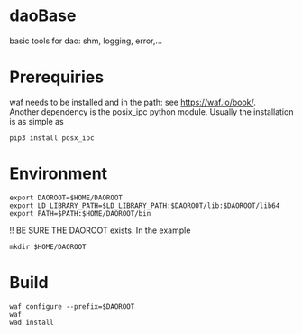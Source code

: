 # daoBase
basic tools for dao: shm, logging, error,...

# Prerequiries
waf needs to be installed and in the path: see https://waf.io/book/.  
Another dependency is the posix_ipc python module. Usually the installation is as simple as 
```
pip3 install posx_ipc
```

# Environment
```
export DAOROOT=$HOME/DAOROOT
export LD_LIBRARY_PATH=$LD_LIBRARY_PATH:$DAOROOT/lib:$DAOROOT/lib64
export PATH=$PATH:$HOME/DAOROOT/bin

```
!! BE SURE THE DAOROOT exists. In the example
```
mkdir $HOME/DAOROOT
```
# Build
```
waf configure --prefix=$DAOROOT
waf
wad install
```
